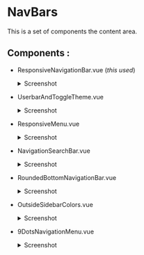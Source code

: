 # NavBars 

This is a set of components  the content area.

## Components :
- ResponsiveNavigationBar.vue (*this used*)
    <details>
    <summary>Screenshot</summary>
    <img src="https://github.com/Constantine-Ka/Constantine-Ka.github.io/blob/master/screenshots/NavBars/Screenshot_0.png">
    </details>

- UserbarAndToggleTheme.vue
    <details>
    <summary>Screenshot</summary>
    <img src="https://github.com/Constantine-Ka/Constantine-Ka.github.io/blob/master/screenshots/NavBars/Screenshot_1.png">
    </details>  

- ResponsiveMenu.vue
    <details>
    <summary>Screenshot</summary>
    <img src="https://github.com/Constantine-Ka/Constantine-Ka.github.io/blob/master/screenshots/NavBars/Screenshot_2.png">
    </details>

- NavigationSearchBar.vue
    <details>
    <summary>Screenshot</summary>
    <img src="https://github.com/Constantine-Ka/Constantine-Ka.github.io/blob/master/screenshots/NavBars/Screenshot_3.png">
    <hr>
    <img src="https://github.com/Constantine-Ka/Constantine-Ka.github.io/blob/master/screenshots/NavBars/Screenshot_3-1.png">
    </details>

- RoundedBottomNavigationBar.vue
    <details>
    <summary>Screenshot</summary>
    <img src="https://github.com/Constantine-Ka/Constantine-Ka.github.io/blob/master/screenshots/NavBars/Screenshot_4.png">
    <hr>
    <img src="https://github.com/Constantine-Ka/Constantine-Ka.github.io/blob/master/screenshots/NavBars/Screenshot_4-1.png">
    </details>

- OutsideSidebarColors.vue
    <details>
    <summary>Screenshot</summary>
    <img src="https://github.com/Constantine-Ka/Constantine-Ka.github.io/blob/master/screenshots/NavBars/Screenshot_5.png"> 
    <hr>
    <img src="https://github.com/Constantine-Ka/Constantine-Ka.github.io/blob/master/screenshots/NavBars/Screenshot_5-1.png">
    </details>
- 9DotsNavigationMenu.vue
    <details>
    <summary>Screenshot</summary>
    <img src="https://github.com/Constantine-Ka/Constantine-Ka.github.io/blob/master/screenshots/NavBars/Screenshot_24.png">
    </details> 